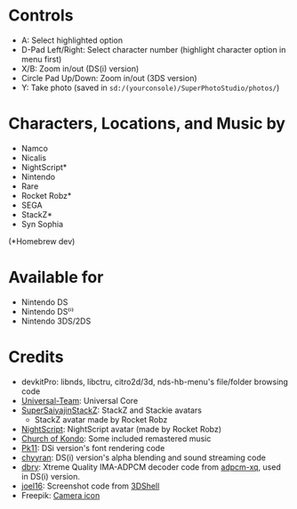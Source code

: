 ﻿# Controls
* A: Select highlighted option
* D-Pad Left/Right: Select character number (highlight character option in menu first)
* X/B: Zoom in/out (DS(i) version)
* Circle Pad Up/Down: Zoom in/out (3DS version)
* Y: Take photo (saved in `sd:/(yourconsole)/SuperPhotoStudio/photos/`)

# Characters, Locations, and Music by
* Namco
* Nicalis
* NightScript*
* Nintendo
* Rare
* Rocket Robz*
* SEGA
* StackZ*
* Syn Sophia

(*Homebrew dev)

# Available for
* Nintendo DS
* Nintendo DS⁽ⁱ⁾
* Nintendo 3DS/2DS

# Credits
* devkitPro: libnds, libctru, citro2d/3d, nds-hb-menu's file/folder browsing code
* [Universal-Team](https://github.com/Universal-Team): Universal Core
* [SuperSaiyajinStackZ](https://github.com/SuperSaiyajinStackZ): StackZ and Stackie avatars
     * StackZ avatar made by Rocket Robz
* [NightScript](https://github.com/NightScript370): NightScript avatar (made by Rocket Robz)
* [Church of Kondo](https://www.youtube.com/@ChurchofKondoh): Some included remastered music
* [Pk11](https://github.com/Epicpkmn11): DSi version's font rendering code
* [chyyran](https://github.com/chyyran): DS(i) version's alpha blending and sound streaming code
* [dbry](https://github.com/dbry): Xtreme Quality IMA-ADPCM decoder code from [adpcm-xq](https://github.com/dbry/adpcm-xq), used in DS(i) version.
* [joel16](https://github.com/joel16): Screenshot code from [3DShell](https://github.com/joel16/3DShell)
* Freepik: [Camera icon](https://www.flaticon.com/free-icon/camera_2965705?term=camera&page=1&position=12)

